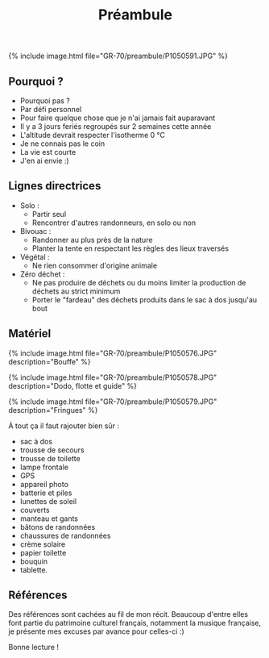 ﻿---
title: "Préambule"
permalink: /GR-70/preambule/
---

{% include image.html file="GR-70/preambule/P1050591.JPG" %}

## Pourquoi ?

* Pourquoi pas ?
* Par défi personnel
* Pour faire quelque chose que je n'ai jamais fait auparavant
* Il y a 3 jours feriés regroupés sur 2 semaines cette année
* L'altitude devrait respecter l'isotherme 0 °C
* Je ne connais pas le coin
* La vie est courte
* J'en ai envie :)

## Lignes directrices

* Solo :
    * Partir seul
    * Rencontrer d'autres randonneurs, en solo ou non
* Bivouac :
    * Randonner au plus près de la nature
    * Planter la tente en respectant les règles des lieux traversés
* Végétal :
    * Ne rien consommer d'origine animale
* Zéro déchet :
    * Ne pas produire de déchets ou du moins limiter la production de déchets au strict minimum
    * Porter le "fardeau" des déchets produits dans le sac à dos jusqu'au bout

## Matériel

{% include image.html file="GR-70/preambule/P1050576.JPG" description="Bouffe" %}

{% include image.html file="GR-70/preambule/P1050578.JPG" description="Dodo, flotte et guide" %}

{% include image.html file="GR-70/preambule/P1050579.JPG" description="Fringues" %}

À tout ça il faut rajouter bien sûr :
* sac à dos
* trousse de secours
* trousse de toilette
* lampe frontale
* GPS
* appareil photo
* batterie et piles
* lunettes de soleil
* couverts
* manteau et gants
* bâtons de randonnées
* chaussures de randonnées
* crème solaire
* papier toilette
* bouquin
* tablette.

## Références

Des références sont cachées au fil de mon récit. Beaucoup d'entre elles font partie du patrimoine culturel français, notamment la musique française, je présente mes excuses par avance pour celles-ci :)

Bonne lecture !
